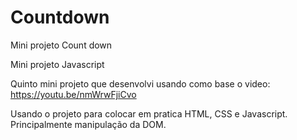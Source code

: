 # Countdown
Mini projeto Count down

Mini projeto Javascript

Quinto mini projeto que desenvolvi usando como base o video: https://youtu.be/nmWrwFjiCvo

Usando o projeto para colocar em pratica HTML, CSS e Javascript. Principalmente manipulação da DOM.
